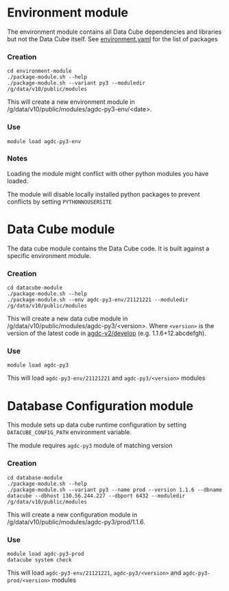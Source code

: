 
# Environment module

The environment module contains all Data Cube dependencies and libraries but
not the Data Cube itself. See [environment.yaml](environment-module/environment.yaml) for the list of packages

### Creation

    cd environment-module
    ./package-module.sh --help
    ./package-module.sh --variant py3 --moduledir /g/data/v10/public/modules
    
This will create a new environment module in /g/data/v10/public/modules/agdc-py3-env/\<date\>.

### Use

    module load agdc-py3-env

### Notes

Loading the module might conflict with other python modules you have loaded.

The module will disable locally installed python packages to prevent conflicts by setting `PYTHONNOUSERSITE`

# Data Cube module

The data cube module contains the Data Cube code. It is built against a specific environment module.

### Creation

    cd datacube-module
    ./package-module.sh --help
    ./package-module.sh --env agdc-py3-env/21121221 --moduledir /g/data/v10/public/modules

This will create a new data cube module in /g/data/v10/public/modules/agdc-py3/\<version\>. Where `<version>` is the version of the latest code in [agdc-v2/develop](https://github.com/data-cube/agdc-v2/tree/develop) (e.g. 1.1.6+12.abcdefgh).

### Use

    module load agdc-py3
    
This will load `agdc-py3-env/21121221` and `agdc-py3/<version>` modules

# Database Configuration module

This module sets up data cube runtime configuration by setting `DATACUBE_CONFIG_PATH` environment variable.

The module requires `agdc-py3` module of matching version

### Creation

    cd database-module
    ./package-module.sh --help
    ./package-module.sh --variant py3 --name prod --version 1.1.6 --dbname datacube --dbhost 130.56.244.227 --dbport 6432 --moduledir /g/data/v10/public/modules
    
This will create a new configuration module in /g/data/v10/public/modules/agdc-py3/prod/1.1.6.

### Use

    module load agdc-py3-prod
    datacube system check

This will load `agdc-py3-env/21121221`, `agdc-py3/<version>` and `agdc-py3-prod/<version>` modules
